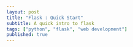 ```yaml
---
layout: post
title: "Flask : Quick Start"
subtitle: A quick intro to flask
tags: ["python", "flask", "web development"]
published: true
---
```

